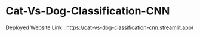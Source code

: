 # Cat-Vs-Dog-Classification-CNN
Deployed Website Link : https://cat-vs-dog-classification-cnn.streamlit.app/
